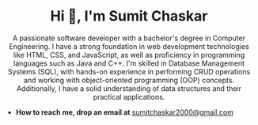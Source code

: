 <h1 align="center">Hi 👋, I'm Sumit Chaskar</h1>

<p align="center">
  A passionate software developer with a bachelor's degree in Computer Engineering. I have a strong foundation in web development technologies like HTML, CSS, and JavaScript, as well as proficiency in programming languages such as Java and C++. I'm skilled in Database Management Systems (SQL), with hands-on experience in performing CRUD operations and working with object-oriented programming (OOP) concepts. Additionally, I have a solid understanding of data structures and their practical applications.
</p>

 

- **How to reach me, drop an email at** [sumitchaskar2000@gmail.com](mailto:sumitchaskar2000@gmail.com)


